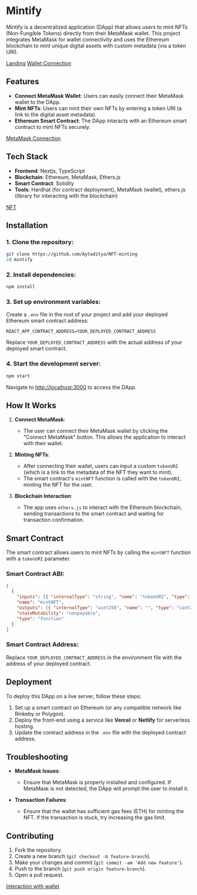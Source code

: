 
# **Mintify**

Mintify is a decentralized application (DApp) that allows users to mint NFTs (Non-Fungible Tokens) directly from their MetaMask wallet. This project integrates MetaMask for wallet connectivity and uses the Ethereum blockchain to mint unique digital assets with custom metadata (via a token URI).

[Landing](./landing1.png)
[Wallet Connection](./connection.png)

## **Features**
- **Connect MetaMask Wallet**: Users can easily connect their MetaMask wallet to the DApp.
- **Mint NFTs**: Users can mint their own NFTs by entering a token URI (a link to the digital asset metadata).
- **Ethereum Smart Contract**: The DApp interacts with an Ethereum smart contract to mint NFTs securely.

[MetaMask Connection](./basic.png)

## **Tech Stack**
- **Frontend**: Nextjs, TypeScript
- **Blockchain**: Ethereum, MetaMask, Ethers.js
- **Smart Contract**: Solidity
- **Tools**: Hardhat (for contract deployment), MetaMask (wallet), ethers.js (library for interacting with the blockchain)

[NFT](./metame.png)



## **Installation**

### 1. Clone the repository:
```bash
git clone https://github.com/Aytaditya/NFT-minting
cd mintify
```

### 2. Install dependencies:
```bash
npm install
```

### 3. Set up environment variables:
Create a `.env` file in the root of your project and add your deployed Ethereum smart contract address:

```env
REACT_APP_CONTRACT_ADDRESS=YOUR_DEPLOYED_CONTRACT_ADDRESS
```

Replace `YOUR_DEPLOYED_CONTRACT_ADDRESS` with the actual address of your deployed smart contract.

### 4. Start the development server:
```bash
npm start
```

Navigate to [http://localhost:3000](http://localhost:3000) to access the DApp.

## **How It Works**

1. **Connect MetaMask**: 
   - The user can connect their MetaMask wallet by clicking the "Connect MetaMask" button. This allows the application to interact with their wallet.

2. **Minting NFTs**:
   - After connecting their wallet, users can input a custom `tokenURI` (which is a link to the metadata of the NFT they want to mint).
   - The smart contract's `mintNFT` function is called with the `tokenURI`, minting the NFT for the user.

3. **Blockchain Interaction**:
   - The app uses `ethers.js` to interact with the Ethereum blockchain, sending transactions to the smart contract and waiting for transaction confirmation.

## **Smart Contract**

The smart contract allows users to mint NFTs by calling the `mintNFT` function with a `tokenURI` parameter.

### **Smart Contract ABI**:
```json
[
  {
    "inputs": [{ "internalType": "string", "name": "tokenURI", "type": "string" }],
    "name": "mintNFT",
    "outputs": [{ "internalType": "uint256", "name": "", "type": "uint256" }],
    "stateMutability": "nonpayable",
    "type": "function"
  }
]
```

### **Smart Contract Address**:
Replace `YOUR_DEPLOYED_CONTRACT_ADDRESS` in the environment file with the address of your deployed contract.

## **Deployment**

To deploy this DApp on a live server, follow these steps:

1. Set up a smart contract on Ethereum (or any compatible network like Rinkeby or Polygon).
2. Deploy the front-end using a service like **Vercel** or **Netlify** for serverless hosting.
3. Update the contract address in the `.env` file with the deployed contract address.

## **Troubleshooting**

- **MetaMask Issues**:
  - Ensure that MetaMask is properly installed and configured. If MetaMask is not detected, the DApp will prompt the user to install it.

- **Transaction Failures**:
  - Ensure that the wallet has sufficient gas fees (ETH) for minting the NFT. If the transaction is stuck, try increasing the gas limit.

## **Contributing**

1. Fork the repository.
2. Create a new branch (`git checkout -b feature-branch`).
3. Make your changes and commit (`git commit -am 'Add new feature'`).
4. Push to the branch (`git push origin feature-branch`).
5. Open a pull request.

[Interaction with wallet](./nft.png)